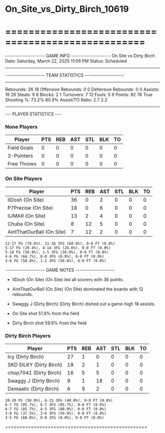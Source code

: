 # On_Site_vs_Dirty_Birch_10619

==================================================
==================================================

-------------------- GAME INFO --------------------
On Site vs Dirty Birch
Date: Saturday, March 22, 2025 11:06 PM
Status: Scheduled

--------------------------------------------------

-------------------- TEAM STATISTICS --------------------

---------------------------------------------------------------------------
Rebounds:                 26                        18
Offensive Rebounds:       0                         0
Defensive Rebounds:       0                         0
Assists:                  19                        26
Steals:                   9                         6
Blocks:                   2                         1
Turnovers:                7                         12
Fouls:                    5                         9
Points:                   82                        76
True Shooting %:          73.2%                     80.9%
Assist/TO Ratio:          2.7                       2.2

--------------------------------------------------

--- PLAYER STATISTICS ---

### None Players

|Player|PTS|REB|AST|STL|BLK|TO|
|---|---|---|---|---|---|---|
|Field Goals|0|0|0|0|0|0|
|3-Pointers|0|0|0|0|0|0|
|Free Throws|0|0|0|0|0|0|

### On Site Players

|Player|PTS|REB|AST|STL|BLK|TO|
|---|---|---|---|---|---|---|
|IlDosh (On Site)|36|0|2|0|0|0|
|P7Precise (On Site)|18|0|6|0|0|0|
|llJMAR (On Site)|13|2|4|0|0|0|
|Chuba (On Site)|8|12|5|0|0|0|
|AintThatOurBall (On Site)|7|12|2|0|0|0|

```
12-17 FG (70.6%), 11-16 3FG (68.8%), 0-0 FT (0.0%)
5-17 FG (29.4%), 4-14 3FG (28.6%), 0-0 FT (0.0%)
5-10 FG (50.0%), 1-5 3FG (20.0%), 0-0 FT (0.0%)
4-6 FG (66.7%), 0-0 3FG (0.0%), 0-0 FT (0.0%)
3-6 FG (50.0%), 1-2 3FG (50.0%), 0-0 FT (0.0%)
```

-------------------- GAME NOTES --------------------

* IlDosh (On Site) (On Site) led all scorers with 36 points.
* AintThatOurBall (On Site) (On Site) dominated the boards with 12 rebounds.
* Swaggy J (Dirty Birch) (Dirty Birch) dished out a game-high 18 assists.

* On Site shot 51.8% from the field

* Dirty Birch shot 59.6% from the field

### Dirty Birch Players

|Player|PTS|REB|AST|STL|BLK|TO|
|---|---|---|---|---|---|---|
|Icy (Dirty Birch)|27|1|0|0|0|0|
|SKD SILKY (Dirty Birch)|18|2|1|0|0|0|
|chop7041 (Dirty Birch)|16|5|5|0|0|0|
|Swaggy J (Dirty Birch)|9|1|18|0|0|0|
|Demaatic (Dirty Birch)|6|9|2|0|0|0|

```
10-20 FG (50.0%), 6-15 3FG (40.0%), 0-0 FT (0.0%)
6-7 FG (85.7%), 6-7 3FG (85.7%), 0-0 FT (0.0%)
6-7 FG (85.7%), 4-5 3FG (80.0%), 0-0 FT (0.0%)
3-8 FG (37.5%), 3-6 3FG (50.0%), 0-0 FT (0.0%)
3-5 FG (60.0%), 0-0 3FG (0.0%), 0-0 FT (0.0%)
```

==================================================
